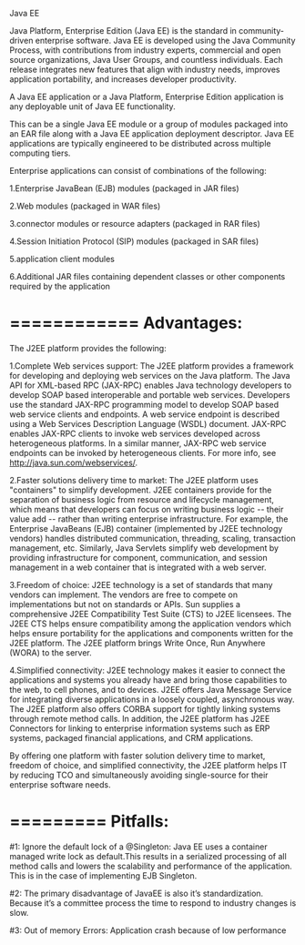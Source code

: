 Java EE


Java Platform, Enterprise Edition (Java EE) is the standard in community-driven enterprise software. Java EE is developed using the Java Community Process, with contributions from industry experts, commercial and open source organizations, Java User Groups, and countless individuals. Each release integrates new features that align with industry needs, improves application portability, and increases developer productivity.


A Java EE application or a Java Platform, Enterprise Edition application is any deployable unit of Java EE functionality. 

This can be a single Java EE module or a group of modules packaged into an EAR file along with a Java EE application deployment descriptor. Java EE applications are typically engineered to be distributed across multiple computing tiers.



Enterprise applications can consist of combinations of the following:


1.Enterprise JavaBean (EJB) modules (packaged in JAR files)


2.Web modules (packaged in WAR files)


3.connector modules or resource adapters (packaged in RAR files)


4.Session Initiation Protocol (SIP) modules (packaged in SAR files)


5.application client modules


6.Additional JAR files containing dependent classes or other components required by the application


============
Advantages:
============



The J2EE platform provides the following:


1.Complete Web services support: The J2EE platform provides a framework for developing and deploying web services on the Java platform. The Java API for XML-based RPC (JAX-RPC) enables Java technology developers to develop SOAP based interoperable and portable web services. Developers use the standard JAX-RPC programming model to develop SOAP based web service clients and endpoints. A web service endpoint is described using a Web Services Description Language (WSDL) document. JAX-RPC enables JAX-RPC clients to invoke web services developed across heterogeneous platforms. In a similar manner, JAX-RPC web service endpoints can be invoked by heterogeneous clients. For more info, see http://java.sun.com/webservices/.


2.Faster solutions delivery time to market: The J2EE platform uses "containers" to simplify development. J2EE containers provide for the separation of business logic from resource and lifecycle management, which means that developers can focus on writing business logic -- their value add -- rather than writing enterprise infrastructure. For example, the Enterprise JavaBeans (EJB) container (implemented by J2EE technology vendors) handles distributed communication, threading, scaling, transaction management, etc. Similarly, Java Servlets simplify web development by providing infrastructure for component, communication, and session management in a web container that is integrated with a web server.


3.Freedom of choice: J2EE technology is a set of standards that many vendors can implement. The vendors are free to compete on implementations but not on standards or APIs. Sun supplies a comprehensive J2EE Compatibility Test Suite (CTS) to J2EE licensees. The J2EE CTS helps ensure compatibility among the application vendors which helps ensure portability for the applications and components written for the J2EE platform. The J2EE platform brings Write Once, Run Anywhere (WORA) to the server.


4.Simplified connectivity: J2EE technology makes it easier to connect the applications and systems you already have and bring those capabilities to the web, to cell phones, and to devices. J2EE offers Java Message Service for integrating diverse applications in a loosely coupled, asynchronous way. The J2EE platform also offers CORBA support for tightly linking systems through remote method calls. In addition, the J2EE platform has J2EE Connectors for linking to enterprise information systems such as ERP systems, packaged financial applications, and CRM applications.

By offering one platform with faster solution delivery time to market, freedom of choice, and simplified connectivity, the J2EE platform helps IT by reducing TCO and simultaneously avoiding single-source for their enterprise software needs.



=========
Pitfalls:
==========


#1: Ignore the default lock of a @Singleton: Java EE uses a container managed write lock as default.This results in a serialized processing of all method calls and lowers the scalability and performance of the application. 
This is in the case of implementing  EJB Singleton.

#2: The primary disadvantage of JavaEE is also it’s standardization. Because it’s a committee process the time to respond to industry changes is slow.

#3: Out of memory Errors: Application crash because of low performance
